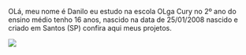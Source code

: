 OLá, meu nome é Danilo 
eu estudo na escola OLga Cury no 2º ano do ensino médio 
tenho 16 anos, nascido na data de 25/01/2008 
nascido e criado em Santos (SP)
confira aqui meus projetos.

![](https://i.giphy.com/media/v1.Y2lkPTc5MGI3NjExeDJzc2U5M3JoanpnNzljbDhpNnR3c2wybzdpd2FsdGI5cDdoYmUyciZlcD12MV9pbnRlcm5hbF9naWZfYnlfaWQmY3Q9Zw/LkMp0KddfVjYoBJOZF/giphy.gif)
